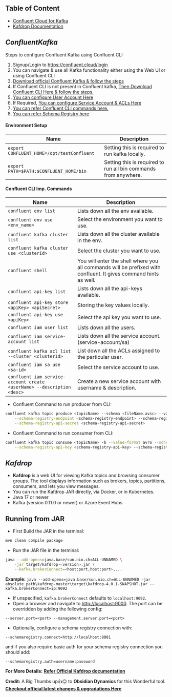 ## Table of Content

* [Confluent Cloud for Kafka](#confluentkafka)
* [Kafdrop Documentation](#kafdrop)

## _ConfluentKafka_

Steps to configure Confluent Kafka using Confluent CLI

1. Signup/Login to https://confluent.cloud/login
2. You can navigate & use all Kafka functionality either using the Web UI or using Confluent CLI
3. [Download official Confluent Kafka & follow the steps](https://docs.confluent.io/platform/current/installation/installing_cp/zip-tar.html)
4. If Confluent CLI is not present in Confluent kafka, [Then Download Confluent CLI Here & follow the steps.](https://docs.confluent.io/platform/current/installation/installing_cp/zip-tar.html)
5. [You can configure User Account Here](https://docs.confluent.io/cloud/current/access-management/identity/user-accounts.html)
6. If Required, [You can configure Service Account & ACLs Here](https://docs.confluent.io/cloud/current/access-management/identity/service-accounts.html)
7. [You can refer Confluent CLI commands here.](https://docs.confluent.io/confluent-cli/current/command-reference/overview.html)
8. [You can refer Schema Registry here](https://docs.confluent.io/platform/current/schema-registry/index.html)

#### Environment Setup
|Name                        |Description
|-------------------------------------------------|---------------------------------------------------------------------
|`export CONFLUENT_HOME=/opt/testConfluent`       | Setting this is required to run kafka locally.
|`export PATH=$PATH:$CONFLUENT_HOME/bin`          | Setting this is required to run all bin commands from anywhere.

#### Confluent CLI Imp. Commands
|Name                        |Description
|-------------------------------------------------------------|---------------------------------------------------------------
|`confluent env list`                                         |Lists down all the env available.
|`confluent env use <env_name>`                               |Select the environment you want to use.
|`confluent kafka cluster list`                               |Lists down all the cluster available in the env.
|`confluent kafka cluster use <clusterId>`                    |Select the cluster you want to use.
|`confluent shell`                                            |You will enter the shell where you all commands will be prefixed with confluent. It gives command hints as well.
|`confluent api-key list`                                     |Lists down all the api-keys available.
|`confluent api-key store <apiKey> <apiSecret>`               |Storing the key values locally.
|`confluent api-key use <apiKey>`                             |Select the api key you want to use.
|`confluent iam user list`                                    |Lists down all the users.
|`confluent iam service-account list`                         |Lists down all the service account. (service-account/sa)
|`confluent kafka acl list --cluster <clusterId>`             |List down all the ACLs assigned to the particular user.
|`confluent iam sa use <sa-id>`                               |Select the service account to use.
|`confluent iam service-account create <userName> --description <desc>`       |Create a new service account with username & description.

* Confluent Command to run producer from CLI:
```sh
confluent kafka topic produce <topicName> --schema <fileName.avsc> --value-format avro \
	--schema-registry-endpoint <schema-registry-endpoint> --schema-registry-api-key <schema-registry-api-key> \
	--schema-registry-api-secret <schema-registry-api-secret>
```
* Confluent Command to run consumer from CLI:
```sh
confluent kafka topic consume <topicName> -b --value-format avro --schema-registry-endpoint <schema-registry-endpoint> \
	--schema-registry-api-key <schema-registry-api-key> --schema-registry-api-secret <schema-registry-api-secret>
```

## _Kafdrop_
- **Kafdrop** is a web UI for viewing Kafka topics and browsing consumer groups. The tool displays information such as brokers, topics, partitions, consumers, and lets you view messages.
- You can run the Kafdrop JAR directly, via Docker, or in Kubernetes.
- Java 17 or newer
- Kafka (version 0.11.0 or newer) or Azure Event Hubs 

## Running from JAR

* First Build the JAR in the terminal:
```sh
mvn clean compile package
```
* Run the JAR file in the terminal:
```sh
java --add-opens=java.base/sun.nio.ch=ALL-UNNAMED \
    -jar target/kafdrop-<version>.jar \
    --kafka.brokerConnect=<host:port,host:port>,...
```
**Example:** `java --add-opens=java.base/sun.nio.ch=ALL-UNNAMED -jar absolute_path\kafdrop-master\target\kafdrop-4.0.1-SNAPSHOT.jar --kafka.brokerConnect=ip:9092`
* If unspecified, `kafka.brokerConnect` defaults to `localhost:9092`.
* Open a browser and navigate to [http://localhost:9000](http://localhost:9000). The port can be overridden by adding the following config:

```
--server.port=<port> --management.server.port=<port>
```

* Optionally, configure a schema registry connection with:
```
--schemaregistry.connect=http://localhost:8081
```
and if you also require basic auth for your schema registry connection you should add:
```
--schemaregistry.auth=username:password
```

**For More Details:** [**Refer Official Kafdrop documentation**](https://github.com/srvcode/Kafka-A2Z-Repo/blob/master/kafdrop-master/README.md) 

**Credit:** A Big Thumbs up👍😌  to **Obsidian Dynamics** for this Wonderful tool. [**Checkout official latest changes & upgradations Here**](https://github.com/obsidiandynamics/kafdrop)











